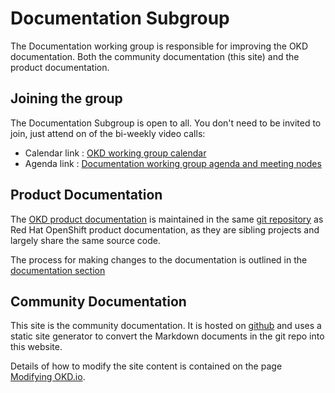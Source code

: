 # Documentation Subgroup

The Documentation working group is responsible for improving the OKD documentation.  Both the community documentation (this site) and the product documentation.

## Joining the group

The Documentation Subgroup is open to all.  You don't need to be invited to join, just attend on of the bi-weekly video calls:

- Calendar link : [OKD working group calendar](https://calendar.fedoraproject.org/list/okd/)<!--{target=_blank} comment for docusaurus compat-->
- Agenda link : [Documentation working group agenda and meeting nodes](https://hackmd.io/lPScL-5bQa-utsuRlESf-Q?view#OKD-Working-Group---Documentation-Subgroup-Meetings-Ongoing)<!--{target=_blank} comment for docusaurus compat-->

## Product Documentation

The [OKD product documentation](https://docs.okd.io)<!--{target=_blank} comment for docusaurus compat--> is maintained in the same [git repository](https://github.com/openshift/openshift-docs/)<!--{target=_blank} comment for docusaurus compat--> as Red Hat OpenShift product documentation, as they are sibling projects and largely share the same source code.

The process for making changes to the documentation is outlined in the [documentation section](../../project/docs.md#product-documentation)

## Community Documentation

This site is the community documentation.  It is hosted on [github](https://github.com/okd-project/okd.io/)<!--{target=_blank} comment for docusaurus compat--> and uses a static site generator to convert the Markdown documents in the git repo into this website.

Details of how to modify the site content is contained on the page [Modifying OKD.io](okd-io.md).
